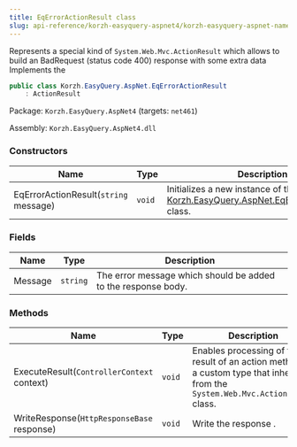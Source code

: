 ```yaml
---
title: EqErrorActionResult class
slug: api-reference/korzh-easyquery-aspnet4/korzh-easyquery-aspnet-namespace/eqerroractionresult-class
---
```

Represents a special kind of `System.Web.Mvc.ActionResult` which allows to build an BadRequest (status code 400) response with some extra data  Implements the <seealso cref="T:System.Web.Mvc.ActionResult" />
```csharp
public class Korzh.EasyQuery.AspNet.EqErrorActionResult
    : ActionResult

```
Package: `Korzh.EasyQuery.AspNet4` (targets: `net461`)

Assembly: `Korzh.EasyQuery.AspNet4.dll`

### Constructors

| Name | Type | Description | 
| --- | --- | --- | 
| EqErrorActionResult(`string` message) | `void` | Initializes a new instance of the [Korzh.EasyQuery.AspNet.EqErrorActionResult](api-reference/korzh-easyquery-aspnet4/korzh-easyquery-aspnet-namespace/eqerroractionresult-class) class. | 


### Fields

| Name | Type | Description | 
| --- | --- | --- | 
| Message | `string` | The error message which should be added to the response body. | 


### Methods

| Name | Type | Description | 
| --- | --- | --- | 
| ExecuteResult(`ControllerContext` context) | `void` | Enables processing of the result of an action method by a custom type that inherits  from the `System.Web.Mvc.ActionResult` class. | 
| WriteResponse(`HttpResponseBase` response) | `void` | Write the response . |